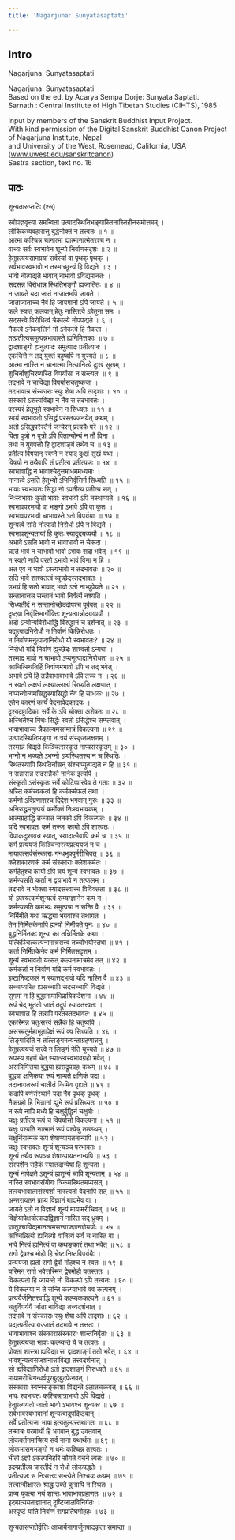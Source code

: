 ```yaml
---
title: 'Nagarjuna: Sunyatasaptati'

---
```

## Intro
  
  
  
  
Nagarjuna: Sunyatasaptati  
  
  
  
  
  
Nagarjuna: Sunyatasaptati  
Based on the ed. by Acarya Sempa Dorje: Sunyata Saptati.  
Sarnath : Central Institute of High Tibetan Studies (CIHTS), 1985  
  
  
Input by members of the Sanskrit Buddhist Input Project.  
With kind permission of the Digital Sanskrit Buddhist Canon Project  
of Nagarjuna Institute, Nepal  
and University of the West, Rosemead, California, USA  
(www.uwest.edu/sanskritcanon)  
Sastra section, text no. 16  
  
  
  
  


## पाठः
  
  
  
  
  
  
  
शून्यतासप्ततिः (श्स्)  
  
स्वोपज्ञवृत्त्या समन्विता उत्पादस्थितिभङ्गास्तिनास्तिहीनसमोत्तमम् ।  
लौकिकव्यवहारात्तु बुद्धेनोक्तं न तत्त्वतः ॥ १ ॥  
आत्मा कश्चिन्न चानात्मा ह्यात्मानात्मेतरश्च न ।  
वाच्यः सर्वः स्वभावेन शून्यो निर्वाणसदृशः ॥ २ ॥  
हेतुप्रत्ययसामग्रयां सर्वस्यां वा पृथक् पृथक् ।  
सर्वभावस्वभावो न तस्माच्छून्यं हि विद्यते ॥ ३ ॥  
भावो नोत्पद्यते भावान् नाभावो ऽविद्यमानतः ।  
सदसन्न विरोधान्न स्थितिभङ्गौ ह्यजातितः ॥ ४ ॥  
न जायते यदा जातं नाजातमपि जायते ।  
जाताजाताच्च नैवं हि जायमानो ऽपि जायते ॥ ५ ॥  
फले स्यात् फलवान् हेतुः नास्तित्वे ऽहेतुना समः ।  
सदसत्त्वे विरोधित्वं त्रैकाल्ये नोपपद्यते ॥ ६ ॥  
नैकत्वे ऽनेकवृत्तिर्न नो ऽनेकत्वे हि नैकता ।  
तत्प्रतीत्यसमुत्पन्नभावास्ते ह्यनिमित्तकाः ॥ ७ ॥  
द्वादशाङ्गो ह्यनुत्पादः समुत्पादः प्रतीत्यजः ।  
एकचित्ते न तद् युक्तं बहुष्वपि न युज्यते ॥ ८ ॥  
आत्मा नास्ति न चानात्मा नित्यानित्ये दुःखं सुखम् ।  
शुचिर्नाशुचिरप्यस्ति विपर्यासा न सन्त्यतः ॥ ९ ॥  
तदभावे न चाविद्या विपर्यासचतुष्कजा ।  
तदभावान्न संस्काराः स्युः शेषा अपि तादृशाः ॥ १० ॥  
संस्कारे ऽसत्यविद्या न नैव स तदभावतः ।  
परस्परं हेतुभूते स्वभावेन न सिध्यतः ॥ ११ ॥  
स्वयं स्वभावतो ऽसिद्धं परंस्तज्जनयेत् कथम् ।  
अतो ऽसिद्धपरैस्तैर्न जन्येरन् प्रत्ययैः परे ॥ १२ ॥  
पिता पुत्रो न पुत्रो ऽपि पितान्योन्यं न तौ विना ।  
तथा न युगपत्तौ हि द्वादशाङ्गं तथैव च ॥ १३ ॥  
प्रतीत्य विषयान् स्वप्ने न स्याद् दुःखं सुखं यथा ।  
विषयो न तथैवापि तं प्रतीत्य प्रतीत्यजः ॥ १४ ॥  
स्वभावाद्धि न भावाश्चेदुत्तमाधममध्यमाः ।  
नानात्वे ऽसति हेतुभ्यो ऽभिनिर्वृत्तिर्न सिध्यति ॥ १५ ॥  
भावाः स्वभावतः सिद्धा नो ऽप्रतीत्य प्रतीत्य सत् ।  
निःस्वभावाः कुतो भावाः स्वभावो ऽपि नस्थाप्यते ॥ १६ ॥  
स्वभावपरभावौ वा भङ्गो ऽभावे ऽपि वा कुतः ।  
स्वभावपरभावौ चाभावस्ते ऽतो विपर्ययाः ॥ १७ ॥  
शून्यत्वे सति नोत्पादो निरोधो ऽपि न विद्यते ।  
स्वभावशून्यतायां हि कुतः स्यादुदयव्ययौ ॥ १८ ॥  
अभावे ऽसति भावो न भावाभावौ न चैकदा ।  
ऋते भावं न चाभावो भावो ऽभावः सदा भवेत् ॥ १९ ॥  
न स्वतो नापि परतो ऽभावो भावं विना न हि ।  
अत एव न भावो ऽस्त्यभावो न तदभावतः ॥ २० ॥  
सति भावे शाश्वतत्वं व्युच्छेदस्तदभावतः ।  
उभयं हि सतो भावाद् भावो ऽतो नाभ्युपेयते ॥ २१ ॥  
सन्तानात्तन्न सन्तानं भावो निर्वर्त्य नश्यति ।  
सिध्यतीदं न सन्तानोच्छेददोषश्च पूर्ववत् ॥ २२ ॥  
दृष्ट्वा निर्वृत्तिमार्गोक्तिः शून्यत्वान्नोदयव्ययौ ।  
अदो ऽन्योन्यविरोधाद्धि विरुद्धानं च दर्शनात् ॥ २३ ॥  
यद्युत्पादनिरोधौ न निर्वाणं किन्निरोधतः ।  
न निर्वाणमनुत्पादानिरोधौ यौ स्वभावतः? ॥ २४ ॥  
निरोधो यदि निर्वाणं ह्युच्छेदः शाश्वतो ऽन्यथा ।  
तस्माद् भावो न चाभावो ऽप्यनुत्पादानिरोधता ॥ २५ ॥  
काचित्स्थितिर्हि निर्वाणमभावो ऽपि च तद् भवेत् ।  
अभावे ऽपि हि तन्नैवाभावाभावे ऽपि तच्च न ॥ २६ ॥  
न स्वतो लक्षणं लक्ष्याल्लक्ष्यं सिध्यति लक्षणात् ।  
नाप्यन्योन्यमसिद्धस्यासिद्धो नैव हि साधकः ॥ २७ ॥  
एतेन कारणं कार्यं वेदनावेदकादयः ।  
दृश्यद्रष्ट्रादिकाः सर्वे के ऽपि चोक्ता अशेषतः ॥ २८ ॥  
अस्थितेश्च मिथः सिद्धेः स्वतो ऽसिद्धेश्च सम्प्लवात् ।  
भावाभावाच्च त्रैकाल्यमसन्मात्रं विकल्पना ॥ २९ ॥  
उत्पादस्थितिभङ्गा न त्रयं संस्कृतलक्षणम् ।  
तस्मान्न विद्यते किञ्चित्संस्कृतं नाप्यसंस्कृतम् ॥ ३० ॥  
भग्नो न भज्यते ऽभग्नो ऽप्यस्थितस्य न च स्थितिः ।  
स्थितस्यापि स्थितिर्नासन् संश्चाप्युत्पद्यते न हि ॥ ३१ ॥  
न सन्नासन्न सदसन्नैको नानेक इत्यपि ।  
संस्कृतो ऽसंस्कृतः सर्वे कोटिष्वास्वेव ते गताः ॥ ३२ ॥  
अस्ति कर्मस्वकत्वं हि कर्मकर्मफलं तथा ।  
कर्मणो ऽविप्रणाशश्च दिदेश भगवान् गुरुः ॥ ३३ ॥  
अनिरुद्धमनुत्पन्नं कर्मोक्तं निःस्वभावकम् ।  
आत्मग्रहाद्धि तज्जातं जनको ऽपि विकल्पतः ॥ ३४ ॥  
यदि स्वभावतः कर्म तज्जः कायो ऽपि शाश्वतः ।  
विपाकदुःखवन्न स्यात्, स्यादात्मैवापि कर्म च ॥ ३५ ॥  
कर्म प्रत्ययजं किञ्चिनास्त्यप्रत्ययजं न च ।  
मायावत्सर्वसंस्काराः गन्धभुक्पुर्मरीचिवत् ॥ ३६ ॥  
क्लेशकारणकं कर्म संस्काराः क्लेशकर्मतः ।  
कर्महेतुश्च कायो ऽपि त्रयं शून्यं स्वभावतः ॥ ३७ ॥  
कर्मण्यसति कर्ता न द्वयाभावे न तत्फलम् ।  
तदभावे न भोक्ता स्यादसत्त्वाच्च विविक्तता ॥ ३८ ॥  
यो ऽपश्यत्कर्मशून्यत्वं सम्यग्ज्ञानेन कम न ।  
कर्मण्यसति कर्मभ्यः समुत्पन्ना न सन्ति वै ॥ ३९ ॥  
निर्मिमीते यथा ऋद्ध्या भगवांश्च तथागतः ।  
तेन निर्मितकेनापि ह्यन्यो निर्मीयते पुनः ॥ ४० ॥  
बुद्धनिर्मितकः शून्यः का तन्निर्मितके कथा ।  
यत्किञ्चित्कल्पनामात्रसत्त्वं तच्चोभयोस्तथा ॥ ४१ ॥  
कर्ता निर्मितकेनेव कर्म निर्मितसदृशम् ।  
शून्यं स्वभावतो यत्सत् कल्पनामात्रमेव तत् ॥ ४२ ॥  
कर्मकर्ता न निर्वाणं यदि कर्म स्वभावतः ।  
इष्टानिष्टफलं न स्यात्तद्भावो यदि नास्ति वै ॥ ४३ ॥  
सच्चाप्यस्ति ह्यसच्चापि सदसच्चापि विद्यते ।  
सुगमा न हि बुद्धानामाभिप्रायिकदेशना ॥ ४४ ॥  
रूपं चेद् भूततो जातं तद्रूपं स्यादतत्त्वतः ।  
स्वभावान्न हि तन्नापि परतस्तदभावतः ॥ ४५ ॥  
एकस्मिन्न चतुःसत्त्वं सन्नैकं हि चतुर्ष्वपि ।  
असच्चतुर्महाभूतापेक्षं रूपं क्व सिध्यति ॥ ४६ ॥  
लिङ्गादिति न तल्लिङ्गमत्यन्ताग्रहणान्ननु ।  
हेतुप्रत्ययजं सत्त्वे न लिङ्गं नेति युज्यते ॥ ४७ ॥  
रूपस्य ग्रहणं चेत् स्यात्स्वस्वभावग्रहो भवेत् ।  
असन्निमित्तया बुद्ध्या ह्यसद्रूपग्रहः कथम् ॥ ४८ ॥  
बुद्ध्या क्षणिकया रूपं नाप्यते क्षणिकं यदा ।  
तदानागतरूपं चातीतं किमिव गृह्यते ॥ ४९ ॥  
कदापि वर्णसंस्थाने यदा नैव पृथक् पृथक् ।  
नैकग्रहो हि भिन्नानां ह्युभे रूपं प्रसिध्यतः ॥ ५० ॥  
न रूपे नापि मध्ये हि चक्षुर्बुद्धिर्न चक्षुषोः ।  
चक्षुः प्रतीत्य रूपं च विपर्यासो विकल्पना ॥ ५१ ॥  
चक्षुः पश्यति नात्मानं रूपं पश्येन्नु तत्कथम् ।  
चक्षुर्निरात्मकं रूपं शेषाण्यायतनान्यपि ॥ ५२ ॥  
चक्षुः स्वभावतः शून्यं शून्यञ्च परभावतः ।  
शून्यं तथैव रूपञ्च शेषाण्यायतनान्यपि ॥ ५३ ॥  
संस्पर्शेन सहैकं स्यात्तदान्येषां हि शून्यता ।  
शून्यं नापेक्षते ऽशून्यं ह्यशून्यं चापि शून्यताम् ॥ ५४ ॥  
नास्ति स्वभावसंयोगः त्रिकमस्थितमप्यसत् ।  
तत्स्वभावात्मसंस्पर्शो नास्त्यतो वेदनापि सत् ॥ ५५ ॥  
अन्तरायतनं प्राप्य विज्ञानं बाह्यमेव वा ।  
जायते ऽतो न विज्ञानं शून्यं मायामरीचिवत् ॥ ५६ ॥  
विज्ञेयापेक्षयोत्पादाद्विज्ञानं नास्ति सद् ध्रुवम् ।  
ज्ञातुश्चाविद्यमानत्वमसत्त्वाज्ज्ञानज्ञेययोः ॥ ५७ ॥  
कश्चिन्नित्यो ह्यनित्यो वानित्यं सर्वं च नास्ति वा ।  
भावे नित्यं ह्यनित्यं वा कथङ्कारं तथा भवेत् ॥ ५८ ॥  
रागो द्वेषश्च मोहो हि चेष्टानिष्टविपर्ययैः ।  
प्रत्ययजा ह्यतो रागो द्वेषो मोहश्च न स्वतः ॥ ५९ ॥  
यस्मिन् रागो भवेत्तस्मिन् द्वेषमोहौ यतस्ततः ।  
विकल्पतो हि जायन्ते नो विकल्पो ऽपि तत्त्वतः ॥ ६० ॥  
ये विकल्प्या न ते सन्ति कल्प्याभावे क्व कल्पनम् ।  
प्रत्ययैर्जनितत्त्वाद्धि शून्ये कल्प्यककल्पने ॥ ६१ ॥  
चतुर्विपर्ययै र्जाता नाविद्या तत्त्वदर्शनात् ।  
तदभावे न संस्काराः स्युः शेषा अपि तादृशाः ॥ ६२ ॥  
यद्यत्प्रतीत्य यज्जातं तदभावे न तत्ततः ।  
भावाभावाश्च संस्कारासंस्काराः शान्तनिर्वृताः ॥ ६३ ॥  
हेतुप्रत्ययजा भावाः कल्प्यन्ते ये च तत्वतः ।  
प्रोक्ता शास्त्रा ह्यविद्या सा द्वादशाङ्गं ततो भवेत् ॥ ६४ ॥  
भावशून्यत्वसज्ज्ञानान्नाविद्या तत्त्वदर्शनात् ।  
सो ह्यविद्यानिरोधो ऽतो द्वादशाङ्गं निरुध्यते ॥ ६५ ॥  
मायामरीचिगन्धर्वपुरबुद्बुदफेनवत् ।  
संस्काराः स्वप्नसङ्काशा विद्यन्ते ऽलातचक्रवत् ॥ ६६ ॥  
भावः स्वभावतः कश्चिन्नात्राभावो ऽपि विद्यते ।  
हेतुप्रत्ययतो जातो भावो ऽभावश्च शून्यकः ॥ ६७ ॥  
सर्वभावस्वभावानां शून्यत्वादुपदिष्टवान् ।  
सर्वे प्रतीत्यजा भावा इत्यतुल्यस्तथागतः ॥ ६८ ॥  
तन्मात्रः परमार्थो हि भगवान् बुद्ध उक्तवान् ।  
लोकवर्तनमाश्रित्य सर्वं नाना यथार्थतः ॥ ६९ ॥  
लोकभासनभङ्गो न धर्मः कश्चिन्न तत्त्वतः ।  
भीतो ऽज्ञो ऽकल्पनिर्हारे सौगते वचने त्वतः ॥ ७० ॥  
इदम्प्रतीत्य चास्तीदं न रोधो लोकपद्धतेः ।  
प्रतीत्यजः स निःसत्त्वः सन्त्येते निश्चयः कथम् ॥ ७१ ॥  
तत्त्वान्वीक्षारतः श्राद्ध उक्ते कुत्रापि न स्थितः ।  
प्राप्य युक्त्या नयं शान्तः भावाभावप्रहाणतः ॥ ७२ ॥  
इदम्प्रत्ययताज्ञानात् दृष्टिजालविनिर्गतः ।  
अस्पृष्टं याति निर्वाणं रागप्रतिघमोहहः ॥ ७३ ॥  
  
शून्यतासप्ततेर्वृत्तिः आचार्यनागार्जुनपादकृता समाप्ता ॥  
  
  
  
